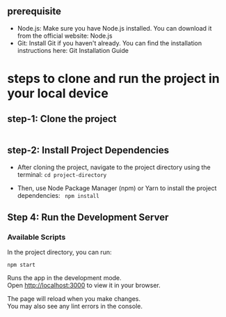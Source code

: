 
 
 ## prerequisite
 * Node.js: Make sure you have Node.js installed. You can download it from the official website: Node.js
* Git: Install Git if you haven't already. You can find the installation instructions here: Git Installation Guide
# steps to clone and run the project in your local device

## step-1: Clone the project
``` git clone <repository_url>
```
## step-2: Install Project Dependencies
* After cloning the project, navigate to the project directory using the terminal:
``` cd project-directory ```

* Then, use Node Package Manager (npm) or Yarn to install the project dependencies:
``` npm install```

## Step 4: Run the Development Server

### Available Scripts

In the project directory, you can run:

 `npm start`

Runs the app in the development mode.\
Open [http://localhost:3000](http://localhost:3000) to view it in your browser.

The page will reload when you make changes.\
You may also see any lint errors in the console.




